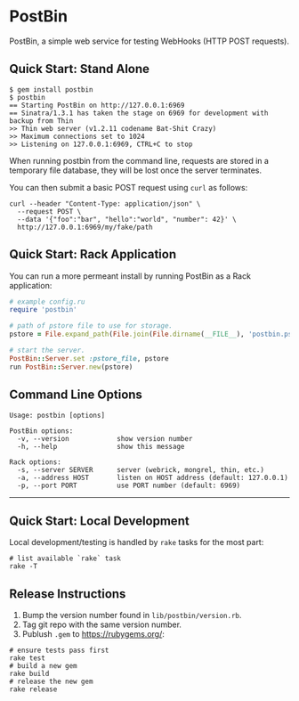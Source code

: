 # PostBin

PostBin, a simple web service for testing WebHooks (HTTP POST requests).

## Quick Start: Stand Alone

    $ gem install postbin
    $ postbin
    == Starting PostBin on http://127.0.0.1:6969
    == Sinatra/1.3.1 has taken the stage on 6969 for development with backup from Thin
    >> Thin web server (v1.2.11 codename Bat-Shit Crazy)
    >> Maximum connections set to 1024
    >> Listening on 127.0.0.1:6969, CTRL+C to stop

When running postbin from the command line, requests are stored in a temporary
file database, they will be lost once the server terminates.

You can then submit a basic POST request using `curl` as follows:

```shell
curl --header "Content-Type: application/json" \
  --request POST \
  --data '{"foo":"bar", "hello":"world", "number": 42}' \
  http://127.0.0.1:6969/my/fake/path
```

## Quick Start: Rack Application

You can run a more permeant install by running PostBin as a Rack application:

```ruby
# example config.ru
require 'postbin'

# path of pstore file to use for storage.
pstore = File.expand_path(File.join(File.dirname(__FILE__), 'postbin.pstore'))

# start the server.
PostBin::Server.set :pstore_file, pstore
run PostBin::Server.new(pstore)
```

## Command Line Options

```text
Usage: postbin [options]

PostBin options:
  -v, --version            show version number
  -h, --help               show this message

Rack options:
  -s, --server SERVER      server (webrick, mongrel, thin, etc.)
  -a, --address HOST       listen on HOST address (default: 127.0.0.1)
  -p, --port PORT          use PORT number (default: 6969)
```

---

## Quick Start: Local Development

Local development/testing is handled by `rake` tasks for the most part:

```shell
# list available `rake` task
rake -T
```

## Release Instructions

1. Bump the version number found in `lib/postbin/version.rb`.
2. Tag git repo with the same version number.
3. Publush `.gem` to https://rubygems.org/:

```shell
# ensure tests pass first
rake test
# build a new gem
rake build
# release the new gem
rake release
```
